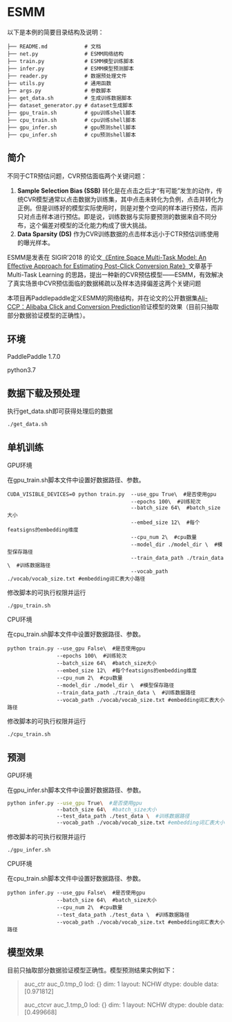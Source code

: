 # ESMM

以下是本例的简要目录结构及说明： 

```
├── README.md			 # 文档
├── net.py				 # ESMM网络结构
├── train.py			 # ESMM模型训练脚本
├── infer.py			 # ESMM模型预测脚本
├── reader.py			 # 数据预处理文件
├── utils.py			 # 通用函数
├── args.py				 # 参数脚本
├── get_data.sh			 # 生成训练数据脚本
├── dataset_generator.py # dataset生成脚本
├── gpu_train.sh		 # gpu训练shell脚本
├── cpu_train.sh		 # cpu训练shell脚本
├── gpu_infer.sh		 # gpu预测shell脚本
├── cpu_infer.sh		 # cpu预测shell脚本
```

## 简介

不同于CTR预估问题，CVR预估面临两个关键问题：

1. **Sample Selection Bias (SSB)** 转化是在点击之后才“有可能”发生的动作，传统CVR模型通常以点击数据为训练集，其中点击未转化为负例，点击并转化为正例。但是训练好的模型实际使用时，则是对整个空间的样本进行预估，而非只对点击样本进行预估。即是说，训练数据与实际要预测的数据来自不同分布，这个偏差对模型的泛化能力构成了很大挑战。
2. **Data Sparsity (DS)** 作为CVR训练数据的点击样本远小于CTR预估训练使用的曝光样本。

ESMM是发表在 SIGIR’2018 的论文[《Entire Space Multi-Task Model: An Eﬀective Approach for Estimating Post-Click Conversion Rate》](  https://arxiv.org/abs/1804.07931  )文章基于 Multi-Task Learning 的思路，提出一种新的CVR预估模型——ESMM，有效解决了真实场景中CVR预估面临的数据稀疏以及样本选择偏差这两个关键问题

本项目再Paddlepaddle定义ESMM的网络结构，并在论文的公开数据集[Ali-CCP：Alibaba Click and Conversion Prediction](  https://tianchi.aliyun.com/datalab/dataSet.html?dataId=408  )验证模型的效果（目前只抽取部分数据验证模型的正确性）。

## 环境

 PaddlePaddle 1.7.0 

 python3.7 

## 数据下载及预处理

执行get_data.sh即可获得处理后的数据

```shell
./get_data.sh
```

## 单机训练

GPU环境

在gpu_train.sh脚本文件中设置好数据路径、参数。

```shell
CUDA_VISIBLE_DEVICES=0 python train.py	--use_gpu True\  #是否使用gpu
                                        --epochs 100\  #训练轮次
                                        --batch_size 64\  #batch_size大小
                                        --embed_size 12\  #每个featsigns的embedding维度
                                        --cpu_num 2\  #cpu数量
                                        --model_dir ./model_dir \  #模型保存路径
                                        --train_data_path ./train_data \  #训练数据路径
                                        --vocab_path ./vocab/vocab_size.txt #embedding词汇表大小路径
```

修改脚本的可执行权限并运行

```shell
./gpu_train.sh
```

CPU环境

在cpu_train.sh脚本文件中设置好数据路径、参数。

```shell
python train.py --use_gpu False\  #是否使用gpu
                --epochs 100\  #训练轮次
                --batch_size 64\  #batch_size大小
                --embed_size 12\  #每个featsigns的embedding维度
                --cpu_num 2\  #cpu数量
                --model_dir ./model_dir \  #模型保存路径
                --train_data_path ./train_data \  #训练数据路径
                --vocab_path ./vocab/vocab_size.txt #embedding词汇表大小路径
```

修改脚本的可执行权限并运行

```
./cpu_train.sh
```

## 预测

GPU环境

在gpu_infer.sh脚本文件中设置好数据路径、参数。

```sh
python infer.py --use_gpu True\  #是否使用gpu
                --batch_size 64\  #batch_size大小
                --test_data_path ./test_data \  #训练数据路径
                --vocab_path ./vocab/vocab_size.txt #embedding词汇表大小路径
```

修改脚本的可执行权限并运行

```shell
./gpu_infer.sh
```

CPU环境

在cpu_train.sh脚本文件中设置好数据路径、参数。

```shell
python infer.py --use_gpu False\  #是否使用gpu
                --batch_size 64\  #batch_size大小
                --cpu_num 2\  #cpu数量
                --test_data_path ./test_data \  #训练数据路径
                --vocab_path ./vocab/vocab_size.txt #embedding词汇表大小路径
```

## 模型效果

目前只抽取部分数据验证模型正确性。模型预测结果实例如下：

> auc_ctr	auc_0.tmp_0		lod: {}
> 	dim: 1
> 	layout: NCHW
> 	dtype: double
> 	data: [0.971812]
> 	
> auc_ctcvr	auc_1.tmp_0		lod: {}
> 	dim: 1
> 	layout: NCHW
> 	dtype: double
> 	data: [0.499668]


